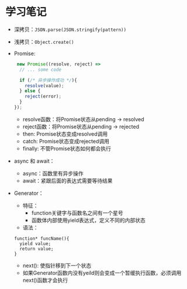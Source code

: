 # 学习笔记
* 深拷贝：`JSON.parse(JSON.stringify(pattern))`
* 浅拷贝：`Object.create()`
* Promise:
    ```javascript
     new Promise((resolve, reject) =>
      // ... some code
    
      if (/* 异步操作成功 */){
        resolve(value);
      } else {
        reject(error);
      }
    });
    ```
    
    + resolve函数：将Promise状态从pending -> resolved
    + reject函数：将Promise状态从pending -> rejected
    + then: Promise状态变成resolved调用
    + catch: Promise状态变成rejected调用
    + finally: 不管Promise状态如何都会执行
* async 和 await：
  + async：函数里有异步操作
  + await：紧跟后面的表达式需要等待结果
* Generator：
  + 特征：
    - function关键字与函数名之间有一个星号
    - 函数体内部使用yield表达式，定义不同的内部状态
  + 语法：
  ```
  function* funcName(){
    yield value;
    return value;
  }
  ```
  + next(): 使指针移到下一个状态
  + 如果Generator函数内没有yeild则会变成一个暂缓执行函数，必须调用next()函数才会执行
  